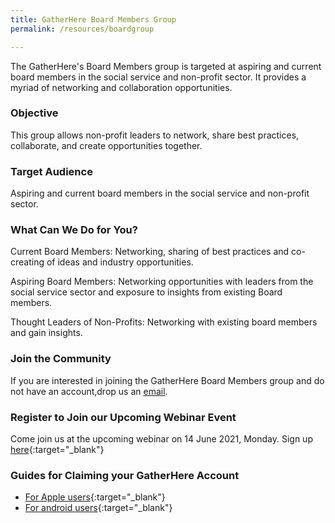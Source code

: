 ```yaml
---
title: GatherHere Board Members Group
permalink: /resources/boardgroup

---
```

The GatherHere's Board Members group is targeted at aspiring and current board members in the social service and non-profit sector. It provides a myriad of networking and collaboration opportunities.

### Objective
This group allows non-profit leaders to network, share best practices, collaborate, and create opportunities together.

### Target Audience  
Aspiring and current board members in the social service and non-profit sector. 

### What Can We Do for You? 
Current Board Members: Networking, sharing of best practices and co-creating of ideas and industry opportunities. 

Aspiring Board Members: Networking opportunities with leaders from the social service sector and exposure to insights from existing Board members. 

Thought Leaders of Non-Profits: Networking with existing board members and gain insights. 

### Join the Community    
If you are interested in joining the GatherHere Board Members group and do not have an account,drop us an [email](mailto:techservices1@gatherhere.sg).

### Register to Join our Upcoming Webinar Event   
Come join us at the upcoming webinar on 14 June 2021, Monday. Sign up [here](https://form.gov.sg/60a6180b4b811b0011e49f29){:target="_blank"}

### Guides for Claiming your GatherHere Account

- [For Apple users](https://www.youtube.com/watch?v=dwTr-1N2TK4){:target="_blank"}
- [For android users](https://www.youtube.com/watch?v=h_KfsXXsBKI){:target="_blank"}
